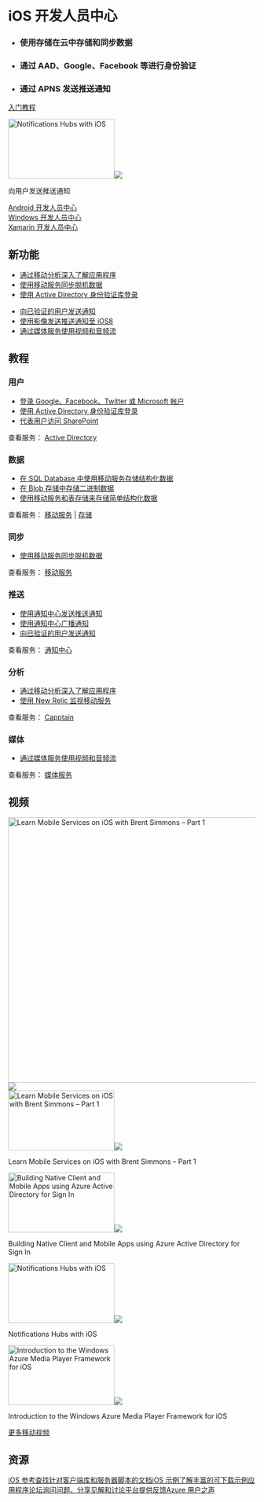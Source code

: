 <div>
  <h1>iOS 开发人员中心</h1>
  <div>
    <ul>
      <li>
        <h3>使用存储在云中存储和同步数据</h3>
      </li>
      <li>
        <h3>通过 AAD、Google、Facebook 等进行身份验证</h3>
      </li>
      <li>
        <h3>通过 APNS 发送推送通知</h3>
      </li>
    </ul>
    <p><a href="http://azure.microsoft.com/zh-cn/documentation/articles/mobile-services-ios-get-started/" ms.pgarea="content" ms.cmpgrp="body" ms.cmptyp="button" ms.cmpnm="入门教程" ms.title="" km.title="" ms.interactiontype="22">入门教程</a></p>
  </div>
  <div><a href="http://azure.microsoft.com/zh-cn/documentation/videos/notifications-hubs-with-ios/" data-control="" data-expanding="false" data-ch9="http://channel9.msdn.com/Series/Windows-Azure-Service-Bus-Tutorials/Notifications-Hubs-with-iOS/player/" data-caption="zh-cn" ms.pgarea="content" ms.cmpgrp="body" ms.cmptyp="video" ms.cmpnm="07-24-2013 11 min, 53 sec" ms.title="Notifications Hubs with iOS" km.title="Notifications Hubs with iOS" ms.interactiontype="1"><img src="http://video.ch9.ms/ch9/66bc/c50c82bd-e75a-437b-ba14-26c9106d66bc/NotificationHubsWithIOS_512.jpg" alt="Notifications Hubs with iOS" data-control="thumbnail" height="122" width="216"><img src="http://acom.azurecomcdn.net/80C57D/cdn/images/cvt-2033c2e7d39044eb77e5fe971ce2f3c80db5c52b/icon/VideoPlay.svg"></a>
    <p>向用户发送推送通知</p>
  </div>
</div>
<div>
  <div><a href="http://azure.microsoft.com/zh-cn/develop/mobile/android" ms.pgarea="content" ms.cmpgrp="body" ms.cmptyp="link" ms.cmpnm="Android 开发人员中心" ms.title="" km.title="" ms.interactiontype="1">Android 开发人员中心</a></div>
  <div><a href="http://azure.microsoft.com/zh-cn/develop/mobile/windows" ms.pgarea="content" ms.cmpgrp="body" ms.cmptyp="link" ms.cmpnm="Windows 开发人员中心" ms.title="" km.title="" ms.interactiontype="1">Windows 开发人员中心</a></div>
  <div><a href="http://azure.microsoft.com/zh-cn/develop/mobile/xamarin" ms.pgarea="content" ms.cmpgrp="body" ms.cmptyp="link" ms.cmpnm="Xamarin 开发人员中心" ms.title="" km.title="" ms.interactiontype="1">Xamarin 开发人员中心</a></div>
</div>
<div>
  <h2>新功能</h2>
  <div>
    <ul>
      <li><a href="http://azure.microsoft.com/zh-cn/documentation/articles/mobile-services-ios-get-started-mobile-analytics/" ms.pgarea="content" ms.cmpgrp="body" ms.cmptyp="link list link" ms.cmpnm=" | 通过移动分析深入了解应用程序" ms.title="" km.title="" ms.interactiontype="1" ms.index="0">通过移动分析深入了解应用程序</a></li>
      <li><a href="http://azure.microsoft.com/zh-cn/documentation/articles/mobile-services-ios-get-started-offline-data/" ms.pgarea="content" ms.cmpgrp="body" ms.cmptyp="link list link" ms.cmpnm=" | 使用移动服务同步脱机数据" ms.title="" km.title="" ms.interactiontype="1" ms.index="1">使用移动服务同步脱机数据</a></li>
      <li><a href="http://azure.microsoft.com/zh-cn/documentation/articles/mobile-services-dotnet-backend-ios-adal-sso-authentication/" ms.pgarea="content" ms.cmpgrp="body" ms.cmptyp="link list link" ms.cmpnm=" | 使用 Active Directory 身份验证库登录" ms.title="" km.title="" ms.interactiontype="1" ms.index="2">使用 Active Directory 身份验证库登录</a></li>
    </ul>
  </div>
  <div>
    <ul>
      <li><a href="http://azure.microsoft.com/zh-cn/documentation/articles/mobile-services-javascript-backend-ios-push-notifications-app-users/" ms.pgarea="content" ms.cmpgrp="body" ms.cmptyp="link list link" ms.cmpnm=" | 向已验证的用户发送通知" ms.title="" km.title="" ms.interactiontype="1" ms.index="0">向已验证的用户发送通知</a></li>
      <li><a href="http://azure.microsoft.com/zh-cn/documentation/articles/notification-hubs-aspnet-backend-ios-rich-push/" ms.pgarea="content" ms.cmpgrp="body" ms.cmptyp="link list link" ms.cmpnm=" | 使用影像发送推送通知至 iOS8" ms.title="" km.title="" ms.interactiontype="1" ms.index="1">使用影像发送推送通知至 iOS8</a></li>
      <li><a href="http://azure.microsoft.com/zh-cn/documentation/articles/media-services-use-ios-media-player-framework/" ms.pgarea="content" ms.cmpgrp="body" ms.cmptyp="link list link" ms.cmpnm=" | 通过媒体服务使用视频和音频流" ms.title="" km.title="" ms.interactiontype="1" ms.index="2">通过媒体服务使用视频和音频流</a></li>
    </ul>
  </div>
</div>
<div>
  <h2>教程</h2>
</div>
<div>
  <div>
    <h3 data-jumpto-stop="true">用户</h3>
  </div>
  <div>
    <ul>
      <li><a href="http://azure.microsoft.com/zh-cn/documentation/articles/mobile-services-ios-get-started-users/" ms.pgarea="content" ms.cmpgrp="body" ms.cmptyp="link list link" ms.cmpnm=" | 登录 Google、Facebook、Twitter 或 Microsoft 帐户" ms.title="" km.title="" ms.interactiontype="1" ms.index="0">登录 Google、Facebook、Twitter 或 Microsoft 帐户</a></li>
      <li><a href="http://azure.microsoft.com/zh-cn/documentation/articles/mobile-services-dotnet-backend-ios-adal-sso-authentication/" ms.pgarea="content" ms.cmpgrp="body" ms.cmptyp="link list link" ms.cmpnm=" | 使用 Active Directory 身份验证库登录" ms.title="" km.title="" ms.interactiontype="1" ms.index="1">使用 Active Directory 身份验证库登录</a></li>
      <li><a href="http://azure.microsoft.com/zh-cn/documentation/articles/mobile-services-dotnet-backend-calling-sharepoint-on-behalf-of-user/" ms.pgarea="content" ms.cmpgrp="body" ms.cmptyp="link list link" ms.cmpnm=" | 代表用户访问 SharePoint" ms.title="" km.title="" ms.interactiontype="1" ms.index="2">代表用户访问 SharePoint</a></li>
    </ul>
    <p>查看服务： <a href="https://github.com/AzureAD" ms.pgarea="content" ms.cmpgrp="body" ms.cmptyp="link" ms.cmpnm="Active Directory" ms.title="" km.title="" ms.interactiontype="1">Active Directory</a></p>
  </div>
</div>
<div>
  <div>
    <h3 data-jumpto-stop="true">数据</h3>
  </div>
  <div>
    <ul>
      <li><a href="http://azure.microsoft.com/zh-cn/documentation/articles/mobile-services-ios-get-started-data/" ms.pgarea="content" ms.cmpgrp="body" ms.cmptyp="link list link" ms.cmpnm=" | 在 SQL Database 中使用移动服务存储结构化数据" ms.title="" km.title="" ms.interactiontype="1" ms.index="0">在 SQL Database 中使用移动服务存储结构化数据</a></li>
      <li><a href="http://azure.microsoft.com/zh-cn/documentation/articles/mobile-services-ios-upload-data-blob-storage/" ms.pgarea="content" ms.cmpgrp="body" ms.cmptyp="link list link" ms.cmpnm=" | 在 Blob 存储中存储二进制数据" ms.title="" km.title="" ms.interactiontype="1" ms.index="1">在 Blob 存储中存储二进制数据</a></li>
      <li><a href="http://azure.microsoft.com/zh-cn/documentation/articles/mobile-services-store-data-table-storage/" ms.pgarea="content" ms.cmpgrp="body" ms.cmptyp="link list link" ms.cmpnm=" | 使用移动服务和表存储来存储简单结构化数据" ms.title="" km.title="" ms.interactiontype="1" ms.index="2">使用移动服务和表存储来存储简单结构化数据</a></li>
    </ul>
    <p>查看服务： <a href="http://azure.microsoft.com/zh-cn/documentation/services/mobile-services/" ms.pgarea="content" ms.cmpgrp="body" ms.cmptyp="link" ms.cmpnm="移动服务" ms.title="" km.title="" ms.interactiontype="1">移动服务</a> | <a href="http://azure.microsoft.com/zh-cn/documentation/services/storage/" ms.pgarea="content" ms.cmpgrp="body" ms.cmptyp="link" ms.cmpnm="存储" ms.title="" km.title="" ms.interactiontype="1">存储</a></p>
  </div>
</div>
<div>
  <div>
    <h3 data-jumpto-stop="true">同步</h3>
  </div>
  <div>
    <ul>
      <li><a href="http://azure.microsoft.com/zh-cn/documentation/articles/mobile-services-ios-get-started-offline-data/" ms.pgarea="content" ms.cmpgrp="body" ms.cmptyp="link list link" ms.cmpnm=" | 使用移动服务同步脱机数据" ms.title="" km.title="" ms.interactiontype="1" ms.index="0">使用移动服务同步脱机数据</a></li>
    </ul>
    <p>查看服务： <a href="http://azure.microsoft.com/zh-cn/documentation/services/mobile-services/" ms.pgarea="content" ms.cmpgrp="body" ms.cmptyp="link" ms.cmpnm="移动服务" ms.title="" km.title="" ms.interactiontype="1">移动服务</a></p>
  </div>
</div>
<div>
  <div>
    <h3 data-jumpto-stop="true">推送</h3>
  </div>
  <div>
    <ul>
      <li><a href="http://azure.microsoft.com/zh-cn/documentation/articles/notification-hubs-ios-get-started/" ms.pgarea="content" ms.cmpgrp="body" ms.cmptyp="link list link" ms.cmpnm=" | 使用通知中心发送推送通知" ms.title="" km.title="" ms.interactiontype="1" ms.index="0">使用通知中心发送推送通知</a></li>
      <li><a href="http://azure.microsoft.com/zh-cn/documentation/articles/notification-hubs-ios-send-breaking-news/" ms.pgarea="content" ms.cmpgrp="body" ms.cmptyp="link list link" ms.cmpnm=" | 使用通知中心广播通知" ms.title="" km.title="" ms.interactiontype="1" ms.index="1">使用通知中心广播通知</a></li>
      <li><a href="http://azure.microsoft.com/zh-cn/documentation/articles/mobile-services-javascript-backend-ios-push-notifications-app-users/" ms.pgarea="content" ms.cmpgrp="body" ms.cmptyp="link list link" ms.cmpnm=" | 向已验证的用户发送通知" ms.title="" km.title="" ms.interactiontype="1" ms.index="2">向已验证的用户发送通知</a></li>
    </ul>
    <p>查看服务： <a href="http://azure.microsoft.com/zh-cn/documentation/services/notification-hubs/" ms.pgarea="content" ms.cmpgrp="body" ms.cmptyp="link" ms.cmpnm="通知中心" ms.title="" km.title="" ms.interactiontype="1">通知中心</a></p>
  </div>
</div>
<div>
  <div>
    <h3 data-jumpto-stop="true">分析</h3>
  </div>
  <div>
    <ul>
      <li><a href="http://azure.microsoft.com/zh-cn/documentation/articles/mobile-services-ios-get-started-mobile-analytics/" ms.pgarea="content" ms.cmpgrp="body" ms.cmptyp="link list link" ms.cmpnm=" | 通过移动分析深入了解应用程序" ms.title="" km.title="" ms.interactiontype="1" ms.index="0">通过移动分析深入了解应用程序</a></li>
      <li><a href="http://azure.microsoft.com/zh-cn/documentation/articles/store-new-relic-mobile-services-monitor/" ms.pgarea="content" ms.cmpgrp="body" ms.cmptyp="link list link" ms.cmpnm=" | 使用 New Relic 监视移动服务" ms.title="" km.title="" ms.interactiontype="1" ms.index="1">使用 New Relic 监视移动服务</a></li>
    </ul>
    <p>查看服务： <a href="http://www.capptain.com/" ms.pgarea="content" ms.cmpgrp="body" ms.cmptyp="link" ms.cmpnm="Capptain" ms.title="" km.title="" ms.interactiontype="1">Capptain</a></p>
  </div>
</div>
<div>
  <div>
    <h3 data-jumpto-stop="true">媒体</h3>
  </div>
  <div>
    <ul>
      <li><a href="http://azure.microsoft.com/zh-cn/documentation/articles/media-services-use-ios-media-player-framework/" ms.pgarea="content" ms.cmpgrp="body" ms.cmptyp="link list link" ms.cmpnm=" | 通过媒体服务使用视频和音频流" ms.title="" km.title="" ms.interactiontype="1" ms.index="0">通过媒体服务使用视频和音频流</a></li>
    </ul>
    <p>查看服务： <a href="http://azure.microsoft.com/zh-cn/develop/media-services/" ms.pgarea="content" ms.cmpgrp="body" ms.cmptyp="link" ms.cmpnm="媒体服务" ms.title="" km.title="" ms.interactiontype="1">媒体服务</a></p>
  </div>
</div>
<div>
  <h2 data-jumpto-stop="true">视频</h2>
</div>
<div>
  <div data-control="video-switcher">
    <div><a href="http://azure.microsoft.com/zh-cn/documentation/videos/learn-mobile-services-on-ios-with-brent-simmons-1/" data-control="video" data-expanding="false" data-ch9="http://channel9.msdn.com/Series/Windows-Azure-Mobile-Services/Learn-Mobile-Services-on-iOS-with-Brent-Simmons--Part-1/player/" data-caption="zh-cn" ms.pgarea="content" ms.cmpgrp="body" ms.cmptyp="video" ms.cmpnm="03-01-2013 10 min, 56 sec" ms.title="Learn Mobile Services on iOS with Brent Simmons – Part 1" km.title="Learn Mobile Services on iOS with Brent Simmons – Part 1" ms.interactiontype="1"><img src="http://video.ch9.ms/ch9/e969/47653618-1c3a-4249-9913-8bee2aabe969/LearnMobileServicesoniOSwithBrentSimmonsPart1_512.jpg" alt="Learn Mobile Services on iOS with Brent Simmons – Part 1" data-control="thumbnail" height="540" width="960"><img src="http://acom.azurecomcdn.net/80C57D/cdn/images/cvt-2033c2e7d39044eb77e5fe971ce2f3c80db5c52b/icon/VideoPlay.svg"></a></div>
    <div>
      <div><a href="http://azure.microsoft.com/zh-cn/documentation/videos/learn-mobile-services-on-ios-with-brent-simmons-1/" data-control="" data-expanding="false" data-ch9="http://channel9.msdn.com/Series/Windows-Azure-Mobile-Services/Learn-Mobile-Services-on-iOS-with-Brent-Simmons--Part-1/player/" data-caption="zh-cn" ms.pgarea="content" ms.cmpgrp="body" ms.cmptyp="video" ms.cmpnm="03-01-2013 10 min, 56 sec" ms.title="Learn Mobile Services on iOS with Brent Simmons – Part 1" km.title="Learn Mobile Services on iOS with Brent Simmons – Part 1" ms.interactiontype="1"><img src="http://video.ch9.ms/ch9/e969/47653618-1c3a-4249-9913-8bee2aabe969/LearnMobileServicesoniOSwithBrentSimmonsPart1_512.jpg" alt="Learn Mobile Services on iOS with Brent Simmons – Part 1" data-control="thumbnail" height="122" width="216"><img src="http://acom.azurecomcdn.net/80C57D/cdn/images/cvt-2033c2e7d39044eb77e5fe971ce2f3c80db5c52b/icon/VideoPlay.svg"></a>
        <p>Learn Mobile Services on iOS with Brent Simmons – Part 1</p>
      </div>
      <div><a href="http://azure.microsoft.com/zh-cn/documentation/videos/building-native-client-and-mobile-apps-using-active-directory-for-sign-in/" data-control="" data-expanding="false" data-ch9="http://channel9.msdn.com/Events/Build/2014/3-598/player/" data-caption="zh-cn" ms.pgarea="content" ms.cmpgrp="body" ms.cmptyp="video" ms.cmpnm="03-31-2014 00 min, 00 sec" ms.title="Building Native Client and Mobile Apps using Azure Active Directory for Sign In" km.title="Building Native Client and Mobile Apps using Azure Active Directory for Sign In" ms.interactiontype="1"><img src="http://video.ch9.ms/sessions/build/2014/3-598.jpg" alt="Building Native Client and Mobile Apps using Azure Active Directory for Sign In" data-control="thumbnail" height="122" width="216"><img src="http://acom.azurecomcdn.net/80C57D/cdn/images/cvt-2033c2e7d39044eb77e5fe971ce2f3c80db5c52b/icon/VideoPlay.svg"></a>
        <p>Building Native Client and Mobile Apps using Azure Active Directory for Sign In</p>
      </div>
      <div><a href="http://azure.microsoft.com/zh-cn/documentation/videos/notifications-hubs-with-ios/" data-control="" data-expanding="false" data-ch9="http://channel9.msdn.com/Series/Windows-Azure-Service-Bus-Tutorials/Notifications-Hubs-with-iOS/player/" data-caption="zh-cn" ms.pgarea="content" ms.cmpgrp="body" ms.cmptyp="video" ms.cmpnm="07-24-2013 11 min, 53 sec" ms.title="Notifications Hubs with iOS" km.title="Notifications Hubs with iOS" ms.interactiontype="1"><img src="http://video.ch9.ms/ch9/66bc/c50c82bd-e75a-437b-ba14-26c9106d66bc/NotificationHubsWithIOS_512.jpg" alt="Notifications Hubs with iOS" data-control="thumbnail" height="122" width="216"><img src="http://acom.azurecomcdn.net/80C57D/cdn/images/cvt-2033c2e7d39044eb77e5fe971ce2f3c80db5c52b/icon/VideoPlay.svg"></a>
        <p>Notifications Hubs with iOS</p>
      </div>
      <div><a href="http://azure.microsoft.com/zh-cn/documentation/videos/introduction-to-the-media-player-framework-for-ios/" data-control="" data-expanding="false" data-ch9="http://channel9.msdn.com/Series/Windows-Azure-Media-Services-Tutorials/An-introduction-to-Azure-Media-Player-Framework-for-IOS/player/" data-caption="zh-cn" ms.pgarea="content" ms.cmpgrp="body" ms.cmptyp="video" ms.cmpnm="01-18-2013 11 min, 28 sec" ms.title="Introduction to the Windows Azure Media Player Framework for iOS" km.title="Introduction to the Windows Azure Media Player Framework for iOS" ms.interactiontype="1"><img src="http://video.ch9.ms/ch9/3aa5/d2f99a80-0806-4907-8e6f-639b98d43aa5/IntroToMediaServices_512.jpg" alt="Introduction to the Windows Azure Media Player Framework for iOS" data-control="thumbnail" height="122" width="216"><img src="http://acom.azurecomcdn.net/80C57D/cdn/images/cvt-2033c2e7d39044eb77e5fe971ce2f3c80db5c52b/icon/VideoPlay.svg"></a>
        <p>Introduction to the Windows Azure Media Player Framework for iOS</p>
      </div>
    </div>
  </div>
  <p><a href="http://azure.microsoft.com/zh-cn/documentation/videos/index/?services=mobile-services" ms.pgarea="content" ms.cmpgrp="body" ms.cmptyp="link" ms.cmpnm="更多移动视频" ms.title="" km.title="" ms.interactiontype="1">更多移动视频</a></p>
</div>
<div>
  <h2 data-jumpto-stop="true">资源</h2>
  <div><a href="http://azure.microsoft.com/zh-cn/develop/mobile/reference-ios/" ms.pgarea="content" ms.cmpgrp="body" ms.cmptyp="resource block link" ms.cmpnm="iOS 参考 查找针对客户端库和服务器脚本的文档" ms.title="" km.title="" ms.interactiontype="1">iOS 参考查找针对客户端库和服务器脚本的文档</a><a href="http://azure.microsoft.com/zh-cn/develop/mobile/ios-samples/" ms.pgarea="content" ms.cmpgrp="body" ms.cmptyp="resource block link" ms.cmpnm="iOS 示例 了解丰富的可下载示例应用程序" ms.title="" km.title="" ms.interactiontype="1">iOS 示例了解丰富的可下载示例应用程序</a><a href="http://social.msdn.microsoft.com/Forums/azure/en-US/home?category=windowsazureplatform%2Cwindowsazureplatformctp%2Cwindowsazure&forum=azurescheduler%2CTFService%2Cazureapimgmt%2Chypervrecovmgr%2Cazuresearch%2Cazurecache%2Cwindowsazurewebsitespreview%2Cwindowsazureactiveauthentication%2Cnotificationhubs%2Cwindowsazurepurchasing%2Cservbus%2Cwindowsazurepack%2Chdinsight%2Cssdsgetstarted%2Cazureautomation%2CWindowsAzureAD%2Cwindowsazuredata%2CDataMarket%2Cwindowsazuremanagement%2Cwindowsazuredevelopment%2CWAVirtualMachinesforWindows%2Cazurebiztalksvcs%2Cwindowsazureonlinebackup%2Cazuremobile%2Cazurescripting%2CWAVirtualMachinesVirtualNetwork%2CAzureDocumentDB%2CMediaServices%2CAzureRemoteApp%2CWAVirtualMachinesforLinux%2Cwavirtualmachinesforbiztalkserver%2Cappfabricctp%2Csocialanalytics%2CMachineLearning&filter=alltypes&sort=relevancedesc&brandIgnore=True&filter=alltypes&searchTerm=ios" ms.pgarea="content" ms.cmpgrp="body" ms.cmptyp="resource block link" ms.cmpnm="论坛 询问问题、分享见解和讨论平台" ms.title="" km.title="" ms.interactiontype="1">论坛询问问题、分享见解和讨论平台</a><a href="http://azure.microsoft.com/zh-cn/develop/mobile/ios/#" data-forum="216254" ms.pgarea="content" ms.cmpgrp="body" ms.cmptyp="resource block link" ms.cmpnm="提供反馈 Azure 用户之声" ms.title="" km.title="" ms.interactiontype="1">提供反馈Azure 用户之声</a></div>
</div>
